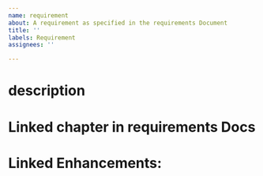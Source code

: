 ```yaml
---
name: requirement
about: A requirement as specified in the requirements Document
title: ''
labels: Requirement
assignees: ''

---
```


# description

# Linked chapter in requirements Docs

# Linked Enhancements:

